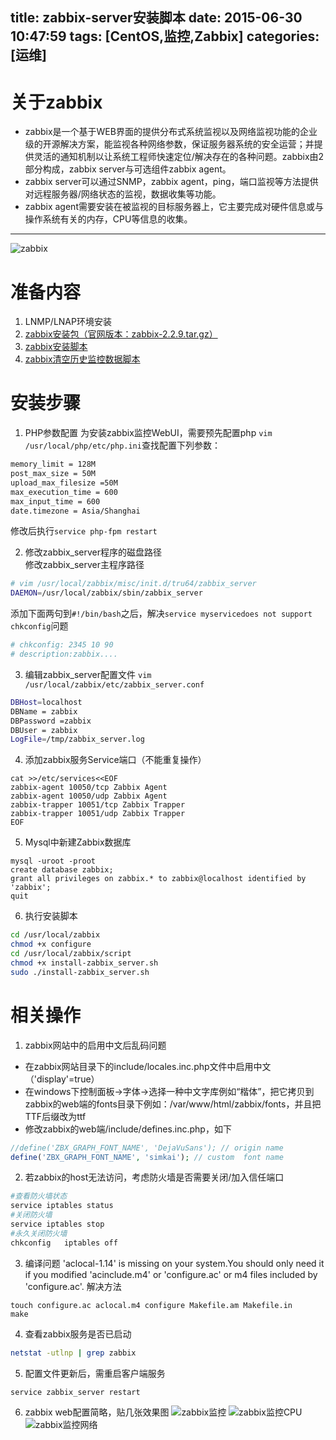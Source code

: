 title: zabbix-server安装脚本
date: 2015-06-30 10:47:59
tags: [CentOS,监控,Zabbix] 
categories: [运维] 
---


# 关于zabbix
*	zabbix是一个基于WEB界面的提供分布式系统监视以及网络监视功能的企业级的开源解决方案，能监视各种网络参数，保证服务器系统的安全运营；并提供灵活的通知机制以让系统工程师快速定位/解决存在的各种问题。zabbix由2部分构成，zabbix server与可选组件zabbix agent。
*	zabbix server可以通过SNMP，zabbix agent，ping，端口监视等方法提供对远程服务器/网络状态的监视，数据收集等功能。
*	zabbix agent需要安装在被监视的目标服务器上，它主要完成对硬件信息或与操作系统有关的内存，CPU等信息的收集。

- - -
<!-- more -->

![zabbix](zabbix.png)  

# 准备内容
1. LNMP/LNAP环境安装
2. [zabbix安装包（官网版本：zabbix-2.2.9.tar.gz）](http://sourceforge.net/projects/zabbix/files/ZABBIX%20Latest%20Stable/2.2.9/zabbix-2.2.9.tar.gz/download)
3. [zabbix安装脚本](install-zabbix_server.sh) 
4. [zabbix清空历史监控数据脚本](clear-zabbix_his.sh) 
 
# 安装步骤
1. PHP参数配置
为安装zabbix监控WebUI，需要预先配置php
`vim /usr/local/php/etc/php.ini`查找配置下列参数：
``` bash
memory_limit = 128M
post_max_size = 50M
upload_max_filesize =50M
max_execution_time = 600
max_input_time = 600
date.timezone = Asia/Shanghai
```
修改后执行`service php-fpm restart`

2. 修改zabbix_server程序的磁盘路径  
修改zabbix_server主程序路径
``` bash
# vim /usr/local/zabbix/misc/init.d/tru64/zabbix_server
DAEMON=/usr/local/zabbix/sbin/zabbix_server
```
添加下面两句到`#!/bin/bash`之后，解决`service myservicedoes not support chkconfig`问题
``` bash
# chkconfig: 2345 10 90 
# description:zabbix.... 
```
3. 编辑zabbix_server配置文件 
`vim /usr/local/zabbix/etc/zabbix_server.conf`
``` bash
DBHost=localhost
DBName = zabbix 
DBPassword =zabbix  
DBUser = zabbix  
LogFile=/tmp/zabbix_server.log  
```
 
4. 添加zabbix服务Service端口（不能重复操作）

``` 
cat >>/etc/services<<EOF
zabbix-agent 10050/tcp Zabbix Agent
zabbix-agent 10050/udp Zabbix Agent
zabbix-trapper 10051/tcp Zabbix Trapper
zabbix-trapper 10051/udp Zabbix Trapper
EOF 
```

5. Mysql中新建Zabbix数据库
```
mysql -uroot -proot
create database zabbix;
grant all privileges on zabbix.* to zabbix@localhost identified by 'zabbix';
quit
``` 

6. 执行安装脚本
``` bash 
cd /usr/local/zabbix
chmod +x configure
cd /usr/local/zabbix/script
chmod +x install-zabbix_server.sh 
sudo ./install-zabbix_server.sh
```  

# 相关操作
1. zabbix网站中的启用中文后乱码问题
* 在zabbix网站目录下的include/locales.inc.php文件中启用中文（'display'=true）
* 在windows下控制面板->字体->选择一种中文字库例如“楷体”，把它拷贝到zabbix的web端的fonts目录下例如：/var/www/html/zabbix/fonts，并且把TTF后缀改为ttf
* 修改zabbix的web端/include/defines.inc.php，如下
``` php
//define('ZBX_GRAPH_FONT_NAME', 'DejaVuSans'); // origin name
define('ZBX_GRAPH_FONT_NAME', 'simkai'); // custom  font name
``` 
2. 若zabbix的host无法访问，考虑防火墙是否需要关闭/加入信任端口

``` bash
#查看防火墙状态
service iptables status 
#关闭防火墙 
service iptables stop 
#永久关闭防火墙 
chkconfig   iptables off 
```
3. 编译问题
 'aclocal-1.14' is missing on your system.You should only need it if you modified 'acinclude.m4' or 'configure.ac' or m4 files included by 'configure.ac'.
解决方法
```
touch configure.ac aclocal.m4 configure Makefile.am Makefile.in
make  
```

4. 查看zabbix服务是否已启动
``` bash
netstat -utlnp | grep zabbix 
```    

5. 配置文件更新后，需重启客户端服务
``` bash
service zabbix_server restart
```
6. zabbix web配置简略，贴几张效果图
![zabbix监控](filter.png)
![zabbix监控CPU](cpu.png)
![zabbix监控网络](network.png)